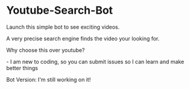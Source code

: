 # Youtube-Search-Bot
<p>Launch this simple bot to see exciting videos.</p>
<p>A very precise search engine finds the video your looking for.</p>
<p>Why choose this over youtube?</p>
<p>- I am new to coding, so you can submit issues so I can learn and make better things</p>
<p>Bot Version: I'm still working on it!</p>
